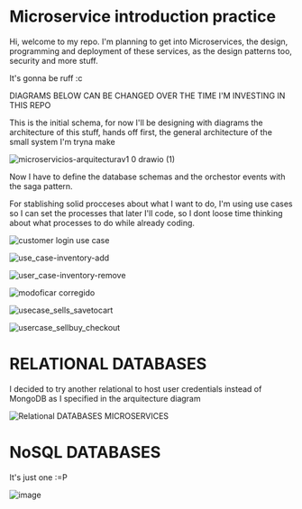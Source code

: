 # Microservice introduction practice

Hi, welcome to my repo. I'm planning to get into Microservices, the design, programming
and deployment of these services, as the design patterns too, security and more stuff.

It's gonna be ruff :c

DIAGRAMS BELOW CAN BE CHANGED OVER THE TIME I'M INVESTING IN THIS REPO

This is the initial schema, for now I'll be designing with diagrams the architecture of this stuff,
hands off first, the general architecture of the small system I'm tryna make

![microservicios-arquitecturav1 0 drawio (1)](https://user-images.githubusercontent.com/78714792/197021480-b172184b-ebb9-43da-804f-687b4e1c344d.png)


Now I have to define the database schemas and the orchestor events with the saga pattern.

For stablishing solid procceses about what I want to do, I'm using use cases so I can set the 
processes that later I'll code, so I dont loose time thinking about what processes to do while
already coding.


![customer login use case](https://user-images.githubusercontent.com/78714792/197019044-89c58244-be59-4e96-a17f-cb270f9246d6.png)

![use_case-inventory-add](https://user-images.githubusercontent.com/78714792/197045239-c03956d2-edb1-4fef-8ec0-f7d6c504e6fd.png)

![user_case-inventory-remove](https://user-images.githubusercontent.com/78714792/197045252-dcde84de-5440-4b6f-9676-2962e2bf67d7.png)

![modoficar corregido](https://user-images.githubusercontent.com/78714792/197047771-19ebeffa-39d6-47da-b0a8-9ff760b200e2.png)

![usecase_sells_savetocart](https://user-images.githubusercontent.com/78714792/197240155-7a8fab54-5bd7-4362-b537-3d08e73d2719.png)

![usercase_sellbuy_checkout](https://user-images.githubusercontent.com/78714792/197240174-c30edc5b-2338-4f41-963d-29492bd92a7a.png)



# RELATIONAL DATABASES
I decided to try another relational to host user credentials instead of MongoDB as I specified in the arquitecture diagram

![Relational DATABASES MICROSERVICES](https://user-images.githubusercontent.com/78714792/197045336-151d4e94-3fa4-43b4-ade0-1d9ff0f24ebe.png)

# NoSQL DATABASES
It's just one :=P

![image](https://user-images.githubusercontent.com/78714792/197046922-1cee2872-fef7-4d7b-9f5a-b8fd18c93ff3.png)
